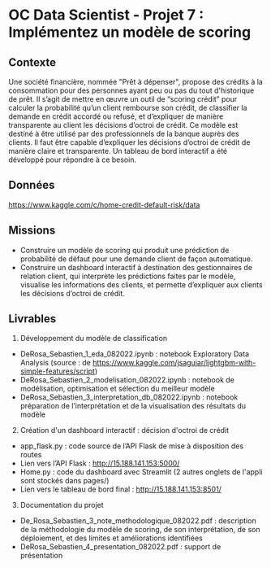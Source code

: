 # OC Data Scientist - Projet 7 : Implémentez un modèle de scoring

## Contexte

Une société financière, nommée "Prêt à dépenser", propose des crédits à la consommation pour des personnes ayant peu ou pas du tout d'historique de prêt. Il s’agit de mettre en œuvre un outil de “scoring crédit” pour calculer la probabilité qu’un client rembourse son crédit, de classifier la demande en crédit accordé ou refusé, et d’expliquer de manière transparente au client les décisions d’octroi de crédit. Ce modèle est destiné à être utilisé par des professionnels de la banque auprès des clients. Il faut être capable d’expliquer les décisions d’octroi de crédit de manière claire et transparente. Un tableau de bord interactif a été développé pour répondre à ce besoin.

## Données

https://www.kaggle.com/c/home-credit-default-risk/data

## Missions
-  Construire un modèle de scoring qui produit une prédiction de probabilité de défaut pour une demande client de façon automatique.
-  Construire un dashboard interactif à destination des gestionnaires de relation client, qui interprète les prédictions faites par le modèle, visualise les informations des clients, et permette d’expliquer aux clients les décisions d’octroi de crédit.

## Livrables

1. Développement du modèle de classification
-  DeRosa_Sebastien_1_eda_082022.ipynb : notebook Exploratory Data Analysis (source : de https://www.kaggle.com/jsaguiar/lightgbm-with-simple-features/script) 
-  DeRosa_Sebastien_2_modelisation_082022.ipynb : notebook de modélisation, optimisation et sélection du meilleur modèle
-  DeRosa_Sebastien_3_interpretation_db_082022.ipynb : notebook préparation de l’interprétation et de la visualisation des résultats du modèle
2. Création d'un dashboard interactif : décision d'octroi de crédit
-  app_flask.py : code source de l’API Flask de mise à disposition des routes
-  Lien vers l’API Flask : http://15.188.141.153:5000/ 
-  Home.py : code du dashboard avec Streamlit (2 autres onglets de l'appli sont stockés dans pages/)
-  Lien vers le tableau de bord final : http://15.188.141.153:8501/
3. Documentation du projet
-  De_Rosa_Sebastien_3_note_methodologique_082022.pdf : description de la méthodologie du modèle de scoring, de son interprétation, de son déploiement, et des limites et améliorations identifiées
-  DeRosa_Sebastien_4_presentation_082022.pdf : support de présentation
